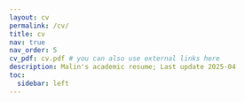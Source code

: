 ```yaml
---
layout: cv
permalink: /cv/
title: cv
nav: true
nav_order: 5
cv_pdf: cv.pdf # you can also use external links here
description: Malin's academic resume; Last update 2025-04
toc: 
  sidebar: left
---
```

